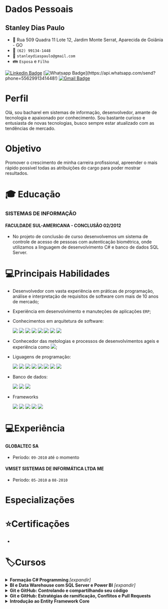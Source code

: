 # Dados Pessoais
## Stanley Dias Paulo 
* :triangular_flag_on_post: Rua 509 Quadra 11 Lote 12, Jardim Monte Serrat, Aparecida de Goiânia - GO
* :iphone: `(62) 99134-1448`
* :email: `stanleydiaspaulo@gmail.com`
* :family: `Esposa` e `Filho`

[![Linkedin Badge](https://img.shields.io/badge/-Linkedin-blue?style=flat-square&logo=Linkedin&logoColor=white&link=https://www.linkedin.com/in/stanleydiaspaulo/)](https://www.linkedin.com/in/stanleydiaspaulo/)
[![Whatsapp Badge](https://img.shields.io/badge/-Whatsapp-4CA143?style=flat-square&labelColor=4CA143&logo=whatsapp&logoColor=white&link=https://api.whatsapp.com/send?phone=5562991341448!)](https://api.whatsapp.com/send?phone=5562991341448!)
[![Gmail Badge](https://img.shields.io/badge/-Gmail-c14438?style=flat-square&logo=Gmail&logoColor=white&link=mailto:stanleydiaspaulo@gmail.com)](mailto:stanleydiaspaulo@gmail.com)

# Perfil
Olá, sou bacharel em sistemas de informação, desenvolvedor, amante de tecnologia e apaixonado por conhecimento. Sou bastante curioso e entusiasta de novas tecnologias, busco sempre estar atualizado com as tendências de mercado.

# Objetivo
Promover o crescimento de minha carreira profissional, apreender o mais rápido possível todas as atribuições do cargo para poder mostrar resultados.

# :mortar_board: Educação
### SISTEMAS DE INFORMAÇÃO
#### FACULDADE SUL-AMERICANA - CONCLUSÃO 02/2012
* No projeto de conclusão de curso desenvolvemos um sistema de controle de acesso de pessoas com autenticação biométrica, onde utilizamos a linguagem de desenvolvimento C# e banco de dados SQL Server.

# 💻Principais Habilidades
* Desenvolvedor com vasta experiência em práticas de programação, análise e interpretação de requisitos de software com mais de 10 anos de mercado;
* Experiência em desenvolvimento e manuteções de aplicações `ERP`;
* Conhecimentos em arquitetura de software:

    <img src="https://img.shields.io/badge/%20-OOP-green"/>
    <img src="https://img.shields.io/badge/%20-SOLID-blue"/>
    <img src="https://img.shields.io/badge/-Clean%20Code-lightgrey"/>
    <img src="https://img.shields.io/badge/%20-Design%20Patterns-orange"/>
    <img src="https://img.shields.io/badge/%20-DDD-yellowgreen"/>
    <img src="https://img.shields.io/badge/%20-CQRS-blue"/>
    <img src="https://img.shields.io/badge/%20-TDD-lightgrey"/>
    <img src="https://img.shields.io/badge/%20-BDD-brightgreen"/>
* Conhecedor das metologias e processos de desenvolvimentos ageis e experiência como <img src="https://img.shields.io/badge/SCRUM-MASTER-blue"/>;
* Liguagens de programação:

    <img src="https://img.shields.io/badge/%20-C%23-green"/>
    <img src="https://img.shields.io/badge/%20-Delphi-lightgrey"/>
    <img src="https://img.shields.io/badge/%20-VB6-yellowgreen"/> 
    <img src="https://img.shields.io/badge/%20-TypeScript-blue"/>
    <img src="https://img.shields.io/badge/%20-Java%20Script-yellow"/>
    <img src="https://img.shields.io/badge/%20-NodeJS-green"/>
    <img src="https://img.shields.io/badge/%20-HTML5-red"/>
    <img src="https://img.shields.io/badge/-CSS3-blue"/>
* Banco de dados:

    <img src="https://img.shields.io/badge/Microsof-SQL%20Server-yellow"/>
    <img src="https://img.shields.io/badge/%20-Oracle-red"/>
    <img src="https://img.shields.io/badge/%20-MySQL-blue" />

* Frameworks

    <img src="https://img.shields.io/badge/EntityFramework-Core-blue"/>
    <img src="https://img.shields.io/badge/ASP.NET-MVC5-green"/>
    <img src="https://img.shields.io/badge/ASP.NET-Core-blue"/>
    <img src="https://img.shields.io/badge/Angular-7%2B-red"/>
    <img src="https://img.shields.io/badge/React-JS-orange"/>
    

# 💻Experiência
#### GLOBALTEC SA
* Período: `09-2010` até o momento

#### VMSET SISTEMAS DE INFORMÁTICA LTDA ME
* Período: `05-2010` a `08-2010`


# Especializações

# ⭐Certificações
* 
# 🏷️Cursos
<details>
    <summary><b>Formação C# Programming </b> <i>[expandir]</i></summary>
        - Ponto flutuante, booleanos, structs e enuns
        - Tipos de referência
        - Classes, métodos, métodos de extensão
        - Métodos sobrecarregados e substituídos
        - Box ou unbox para converter entre tipos de valor
        - Cast de tipos
        - Implementando conversões
        - Tipos dinâmicos
        - Propriedades e acessadores
        - Projetar interfaces
        - Interfaces explícitas
        - Case base
        - Comparações entre objetos
        - Fluxo de programa If, Else Switch
        - Compliação condicional
        - Fluxo de programa While e Do
        - Integração com For e Foreach
        - Manipulação de exceções
        - Exceções com SQL Server e Rede
        - Gerenciamento de memória
        - Coletando lixo
        - O padrão disposable
        - Concatenação, Escrita e Leitura de Strings
        - Pesquisando Strings
        - Formatação de Strings
        - Eventos
        - Manipuladores de eventos
        - Delegados e lambda
        - Func, Action e Predicate
        - Consultando e filtrando daos com LINQ
        - Projeção de dados
        - Agrupamento e agregação
        - Paginação e sintaxe de método
        - Consulta com XML
        - Ler e Gravar Bytes em Fluxos de Arquivos
        - Ler e Gravar Strings em Fluxo de arquivos
        - Gerenciando arquivos
        - Gerenciando diretórios
        - Acessando a web de forma assíncrona
        - Lendo e atualizando banco de dados
        - Consumindo serviços e interpretando dados
        - Gerenciando assemplies
        - Assinando assemblies com nome forte
        - Depurando aplicações
        - Compilação condicional
        - Compilação em modo debug e release
        - Rastreamento de aplicações
        - Gravando mensagens no event log
        - Contadores de desempenho
        - Criar e aplicar atributos
        - Ler os atributos
        - Usar reflection
        - Geração de código
        - Tipos do System Reflection
        - Task Parallel Library
        - Consultas LINQ com Paralelismo
        - Espera, continuação e hierarquia de tarefas
        - Threads
        - Desbloqueando a interface do usuário
        - Async, Await, Coleções simultâneas e bloqueios
        - Cancelamento de Tarefas e Métodos Thread Safe
        - Validar dados JSON
        - Escolher o tipo de coleção adequada
        - Validando com Expressão Regular
        - Funções Internas para Validar Tipos e Conteúdos
        - Criptografia Simétrica e Assimétrica
        - Gerenciamento de Chave
        - Gerenciar e Criar Certificados
        - Fazendo Hash de dados
</details>

<details>
        <summary><b>BI e Data Warehouse com SQL Server e Power BI</b> <i>[expandir]</i></summary>
        - <b>Business Intelligence: Introdução à inteligência empresarial</b>
        - Dados e informação
        - Problema comuns nas empresas
        - Matriz dimensão indicador
        - Tabelas de um Datawarehouse
        - Hierarquias e tipo de dimensões
        - O que é OLAP?
        - Outros tópicos
        - <b>ETL com integration services: Modelo de dados</b>
        - Compreendendo o problema
        - Instalando os produtos
        - O projeto do Data Warehouse
        - As dimensões fábrica, cliente e produto
        - Dimensões organizacional e tempo
        - As tabelas fato
        - Carregando dados na dimensão
        - <b>ETL com integration services: Transformação de dados</b>
        - Carregando dimensão cliente
        - Preparando a dimensão produto
        - A dimensão organizacional
        - Criando a dimensão tempo
        - Tabelas de fato
        - Conclusão
        - <b>OLAP com SQL Server: Construção do Data Warehouse</b>
        - Configuração
        - DW criando as primeiras dimensões
        - Snow Flake, Tempo e Pai-Filho
        - Criando os OLAPs
        - Desnormalizando base de dados
        - <b>Consultas Multidimensionais: MDX com SQL Server</b>
        - Configuração
        - Seleção de elementos
        - Ordem da exibição de elementos
        - Cálculos nos Elementos do OLAP
        - Períodos de Tempo
        - Trabalhando com dados ordenados
        - Análise de Pareto ou 80 20 
        - <b>Report Analysis com Power BI: Gerando relatórios empresariais</b>
        - Configurando o ambiente
        - Conceitos, acesso e construção de uma visão simples
        - Concstruindo relatórios
        - Hierarquias, mapas e tabelas
        - Power BI Service
</details>

<details>
    <summary><b>Git e GitHub: Controlando e compartilhando seu código</b></summary>
    O que é o Git e como instalá-lo, como criar um repositório, analise de status do repositório, entendendo o comando commit, como adicionar arquivos com git add, verificar históricos de commits, ignorando arquivos e/ou pastas com .gitignore, repositórios remotos, adicionando link para o repositório remoto com 'remote add', como baixar um repositório pela primeira vez, clonando-o com o comando git clone, enviando as alterações para um repositório remoto com o comando git push, atualizando o repositório remoto utilizando git pull, o que é para que serve o GitHub, Entendo o que é uma branch, visualizando as alterações realizadas com o comando git diff
</details>

<details>
    <summary><b>Git e GitHub: Estratégias de ramificação, Conflitos e Pull Requests</b></summary>

    
</details>

<details>
    <summary><b>Introdução ao Entity Framework Core</b></summary>
    <table>
        <thead>Emento do curso</thead>
        <tbody>
            <tr>
               <td>Introdução</td> 
               <td>O que é EntityFramework</td>
            </tr>
        </tbody>
    </table>
    <p>
    O que é um ORM?, Orientação a objetos vs Modelo relacional, O que é o Entity Framework Core?, Como funciona o Entity Framework, História do Entity Framework Core, Por que o Entity Framework Core foi reescrito do zero, Quais são os providers disponíveis, EF 6 vs EF Core 
    </p>
    <p>
    <strong>Ambiente de desenvolvimento - IDE's</strong>, IDE's disponíveis, Instalação do SDK do .NET Core, Instalação das extensões do VS Code, Instalação do SQL Server LocalBD
    </p>
    <p>
    <strong>Desenvolvendo a primeira aplicação</strong>, Criando uma aplicação console no Visual Studio, Instalando o pacote do SQL Server Visual Studio Code, Instalando o pacote do SQL Server Visual Studio.
    </p>
    <p>
    <strong>Coceitos Principais</strong>, Por onde começar, O que é Code First, O que é Database First, O que é DbContext.
    </p>
    <p>
    <strong>Cenários de utilização</strong>, Sistemas de pedido, Criação das classes, Criação da classe de contexto, Mapeamento através do Fluent API, Arquivos de configurações, Utilizando DataAnnotations
    </p>
    <p>
    <strong>Migrações</strong>, Introdução, O que é necessário para criar uma migração, Criando a primeira migração, Analisando a migração, Gerando Script SQL, Aplicando migração, Gerando Scripts SQL Idempotentes, Roolbak de migrações, Migrações pendentes.
    </p>
    <p>
    <strong>Operações</strong>, Operações que iremos executar, Inserindo registros, Inserindo registros em massa, Consultando dados, Carregando adiantado, Atualizando registros, Removento registros, 
    </p>
    <p>
    <strong>Bônus</strong>, Detectando propriedades não configuradas, Resiliência da conexão, Alterando o nome da tabela de histórico de migrações.
    </p>
    
</details>


